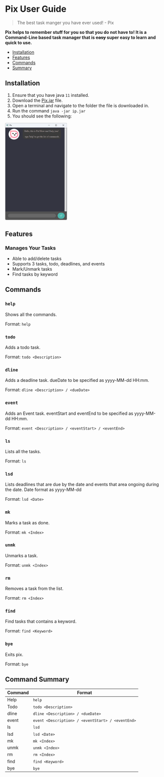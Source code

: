 # Pix User Guide
> The best task manger you have ever used! - Pix

**Pix helps to remember stuff for you so that you do not have to! It is a Command-Line based task manager that is ~~easy~~ super easy to learn and quick to use.**

- [Installation](#installation)
- [Features](#features)
- [Commands](#commands)
- [Summary](#command-summary)

## Installation
1. Ensure that you have java `11` installed.
2. Download the [Pix.jar](https://github.com/zenithyap/ip/releases/download/A-UserGuide/Pix.jar) file.
3. Open a terminal and navigate to the folder the file is downloaded in.
4. Run the command `java -jar ip.jar`
5. You should see the following:

<img src="initial.png" alt="initial" width="40%"/>

## Features
### Manages Your Tasks
- Able to add/delete tasks
- Supports 3 tasks, todo, deadlines, and events
- Mark/Unmark tasks
- Find tasks by keyword

## Commands
### `help`
Shows all the commands.

Format: `help`

### `todo`
Adds a todo task.

Format: `todo <Description>`

### `dline`
Adds a deadline task. dueDate to be specified as yyyy-MM-dd HH:mm.

Format: `dline <Description> / <dueDate>`

### `event`
Adds an Event task. eventStart and eventEnd to be specified as yyyy-MM-dd HH:mm.

Format: `event <Description> / <eventStart> / <eventEnd>`

### `ls`
Lists all the tasks.

Format: `ls`

### `lsd`
Lists deadlines that are due by the date and events that area ongoing during the date. Date format as yyyy-MM-dd

Format: `lsd <Date>`

### `mk`
Marks a task as done.

Format: `mk <Index>`

### `unmk`
Unmarks a task.

Format: `unmk <Index>`

### `rm`
Removes a task from the list.

Format: `rm <Index>`

### `find`
Find tasks that contains a keyword.

Format: `find <Keyword>`

### `bye`
Exits pix.

Format: `bye`

## Command Summary

| Command | Format                                            |
|---------|---------------------------------------------------|
| Help    | `help`                                            |
| Todo    | `todo <Description>`                              |
| dline   | `dline <Description> / <dueDate>`                 |
| event   | `event <Description> / <eventStart> / <eventEnd>` |
| ls      | `lsd`                                             |
| lsd     | `lsd <Date>`                                      |
| mk      | `mk <Index>`                                      |
| unmk    | `unmk <Index>`                                    |
| rm      | `rm <Index>`                                      |
| find    | `find <Keyword>`                                  |
| bye     | `bye`                                             |
